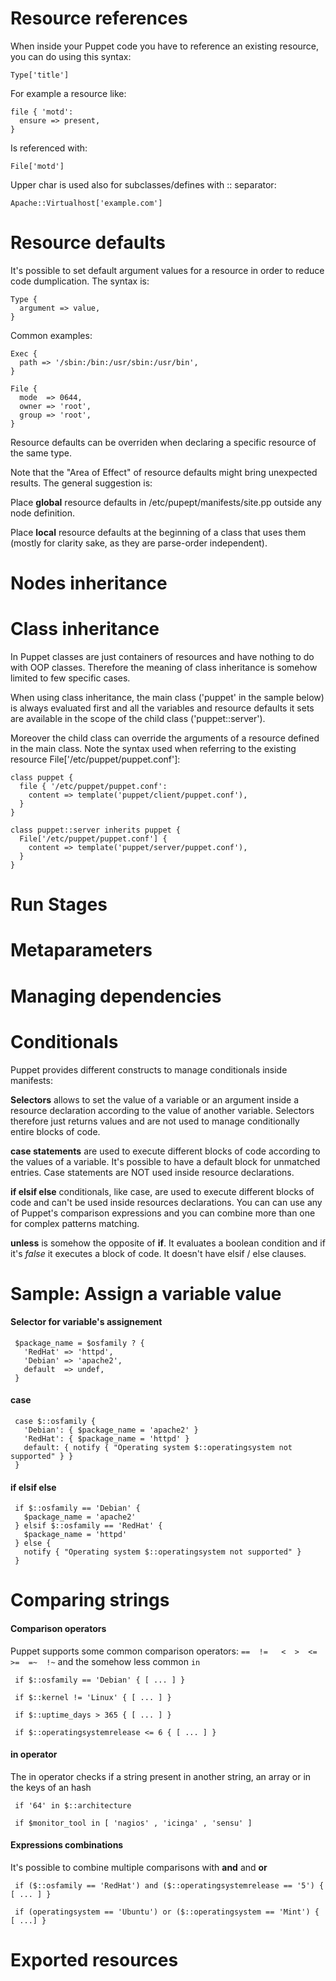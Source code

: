 
# Resource references
When inside your Puppet code you have to reference an existing resource, you can do using this syntax:

    Type['title']

For example a resource like:

    file { 'motd':
      ensure => present,
    }
    
Is referenced with:

    File['motd']
    
Upper char is used also for subclasses/defines with :: separator:

    Apache::Virtualhost['example.com']
 

# Resource defaults
It's possible to set default argument values for a resource in order to reduce code dumplication. The syntax is:

    Type {
      argument => value,
    }

Common examples:

    Exec {
      path => '/sbin:/bin:/usr/sbin:/usr/bin',
    }
    
    File {
      mode  => 0644,
      owner => 'root',
      group => 'root',
    }

Resource defaults can be overriden when declaring a specific resource of the same type. 

Note that the "Area of Effect" of resource defaults might bring unexpected results. The general suggestion is:

Place **global** resource defaults in /etc/pupept/manifests/site.pp outside any node definition.

Place **local** resource defaults at the beginning of a class that uses them (mostly for clarity sake, as they are parse-order independent).

# Nodes inheritance

# Class inheritance
In Puppet classes are just containers of resources and have nothing to do with OOP classes. Therefore the meaning of class inheritance is somehow limited to few specific cases.

When using class inheritance, the main class ('puppet' in the sample below) is always evaluated first and all the variables and resource defaults it sets are available in the scope of the child class ('puppet::server').

Moreover the child class can override the arguments of a resource defined in the main class. Note the syntax used when referring to the existing resource File['/etc/puppet/puppet.conf']:

    class puppet {
      file { '/etc/puppet/puppet.conf':
        content => template('puppet/client/puppet.conf'),
      }
    }
    
    class puppet::server inherits puppet {
      File['/etc/puppet/puppet.conf'] {
        content => template('puppet/server/puppet.conf'),
      }
    }
    

# Run Stages

# Metaparameters

# Managing dependencies

# Conditionals
Puppet provides different constructs to manage conditionals inside manifests:

**Selectors** allows to set the value of a variable or an argument inside a resource declaration according to the value of another variable.
Selectors therefore just returns values and are not used to manage conditionally entire blocks of code.

**case statements** are used to execute different blocks of code according to the values of a variable. It's possible to have a default block for unmatched entries.
Case statements are NOT used inside resource declarations.

**if elsif else** conditionals, like case, are used to execute different blocks of code and can't be used inside resources declarations.
You can can use any of Puppet's comparison expressions and you can combine more than one for complex patterns matching. 

**unless** is somehow the opposite of **if**. It evaluates a boolean condition and if it's *false* it executes a block of code. It doesn't have elsif / else clauses.

# Sample: Assign a variable value

#### Selector for variable's assignement 

     $package_name = $osfamily ? {
       'RedHat' => 'httpd',
       'Debian' => 'apache2',
       default  => undef,
     }

#### case

     case $::osfamily {
       'Debian': { $package_name = 'apache2' }
       'RedHat': { $package_name = 'httpd' }
       default: { notify { "Operating system $::operatingsystem not supported" } } 
     }
          
#### if elsif else

     if $::osfamily == 'Debian' {       $package_name = 'apache2'
     } elsif $::osfamily == 'RedHat' {       $package_name = 'httpd'
     } else {       notify { "Operating system $::operatingsystem not supported" }     }

# Comparing strings

#### Comparison operators
Puppet supports some common comparison operators: ```==  !=   <  >  <=  >=  =~  !~``` and the somehow less common ```in```

     if $::osfamily == 'Debian' { [ ... ] }

     if $::kernel != 'Linux' { [ ... ] }

     if $::uptime_days > 365 { [ ... ] }
     
     if $::operatingsystemrelease <= 6 { [ ... ] }


#### in operator
The in operator checks if a string present in another string, an array or in the keys of an hash
 
     if '64' in $::architecture
 
     if $monitor_tool in [ 'nagios' , 'icinga' , 'sensu' ]

#### Expressions combinations
It's possible to combine multiple comparisons with **and** and **or** 

     if ($::osfamily == 'RedHat') and ($::operatingsystemrelease == '5') { [ ... ] }

     if (operatingsystem == 'Ubuntu') or ($::operatingsystem == 'Mint') { [ ...] }

# Exported resources

